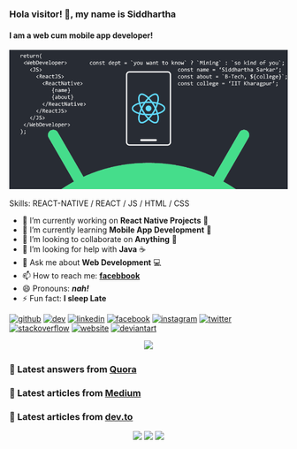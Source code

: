 ### Hola visitor! 👋, my name is Siddhartha
#### I am a web cum mobile app developer!
![_I am a web cum mobile app developer!_](https://raw.githubusercontent.com/siddsarkar/siddsarkar.github.io/master/res/banner.png)


Skills: REACT-NATIVE / REACT / JS / HTML / CSS

- 🔭 I’m currently working on **React Native Projects** 🌝 
- 🌱 I’m currently learning **Mobile App Development** 🌼 
- 👯 I’m looking to collaborate on **Anything** 🐬 
- 🤔 I’m looking for help with **Java** ☕ 
- 💬 Ask me about **Web Development** 💻 
- 📫 How to reach me: [**facebbook**](http://facebook.com/sidking791) 
- 😄 Pronouns: ***nah!*** 
- ⚡ Fun fact: **I sleep Late** 


[<img src='https://cdn.jsdelivr.net/npm/simple-icons@3.0.1/icons/github.svg' alt='github' height='40'>](https://github.com/siddsarkar)  [<img src='https://cdn.jsdelivr.net/npm/simple-icons@3.0.1/icons/dev-dot-to.svg' alt='dev' height='40'>](https://dev.to/siddsarkar)  [<img src='https://cdn.jsdelivr.net/npm/simple-icons@3.0.1/icons/linkedin.svg' alt='linkedin' height='40'>](https://www.linkedin.com/in/siddhartha-sarkar-9363a9193/)  [<img src='https://cdn.jsdelivr.net/npm/simple-icons@3.0.1/icons/facebook.svg' alt='facebook' height='40'>](https://www.facebook.com/sidking791)  [<img src='https://cdn.jsdelivr.net/npm/simple-icons@3.0.1/icons/instagram.svg' alt='instagram' height='40'>](https://www.instagram.com/sidd_sarkar/)  [<img src='https://cdn.jsdelivr.net/npm/simple-icons@3.0.1/icons/twitter.svg' alt='twitter' height='40'>](https://twitter.com/ssarkar791)  [<img src='https://cdn.jsdelivr.net/npm/simple-icons@3.0.1/icons/stackoverflow.svg' alt='stackoverflow' height='40'>](https://stackoverflow.com/users/11958360)  [<img src='https://cdn.jsdelivr.net/npm/simple-icons@3.0.1/icons/icloud.svg' alt='website' height='40'>](https://siddsarkar.github.io/)  [<img src='https://cdn.jsdelivr.net/npm/simple-icons@3.0.1/icons/deviantart.svg' alt='deviantart' height='40'>](https://www.deviantart.com/sidking791)  

<p align="center">
  <img src="https://github-readme-stats.vercel.app/api?username=siddsarkar&show_icons=true" />
 </p>

### 📝 Latest answers from [Quora](https://www.quora.com/profile/Siddharth-502)
### 📝 Latest articles from [Medium](https://medium.com/@siddsarkar)
### 📝 Latest articles from [dev.to](https://dev.to/siddsarkar)


<p align="center">
<img src="https://visitor-badge.laobi.icu/badge?page_id=siddsarkar.siddsarkar" />
<img src="https://gpvc.arturio.dev/siddsarkar" />
<img src="https://img.shields.io/badge/dynamic/json?color=brightgreen&label=followers&query=followers&url=https%3A%2F%2Fapi.github.com%2Fusers%2Fsiddsarkar" />
</p>

